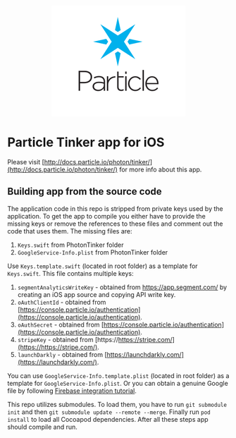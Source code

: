 <p align="center">
<img src="particle-mark.png" alt="Particle" title="Particle">
</p>

# Particle Tinker app for iOS

Please visit [http://docs.particle.io/photon/tinker/](http://docs.particle.io/photon/tinker/) for more info about this app.

## Building app from the source code

The application code in this repo is stripped from private keys used by the application. To get the app to compile you either have to provide the missing keys or remove the references to these files and comment out the code that uses them. The missing files are:
1. `Keys.swift` from PhotonTinker folder
2. `GoogleService-Info.plist` from PhotonTinker folder

Use `Keys.template.swift` (located in root folder) as a template for `Keys.swift`. This file contains multiple keys:
1. `segmentAnalyticsWriteKey` - obtained from https://app.segment.com/ by creating an iOS app source and copying API write key.
2. `oAuthClientId` - obtained from [https://console.particle.io/authentication](https://console.particle.io/authentication).
3. `oAuthSecret` - obtained from [https://console.particle.io/authentication](https://console.particle.io/authentication).
3. `stripeKey` - obtained from [https://https://stripe.com/](https://https://stripe.com/).
3. `launchDarkly` - obtained from [https://launchdarkly.com/](https://launchdarkly.com/).

You can use `GoogleService-Info.template.plist` (located in root folder) as a template for `GoogleService-Info.plist`. Or you can obtain a genuine Google file by following [Firebase integration tutorial](https://firebase.google.com/docs/ios/setup).

This repo utilizes submodules. To load them, you have to run `git submodule init` and then `git submodule update --remote --merge`. Finally run `pod install` to load all Cocoapod dependencies. After all these steps app should compile and run.